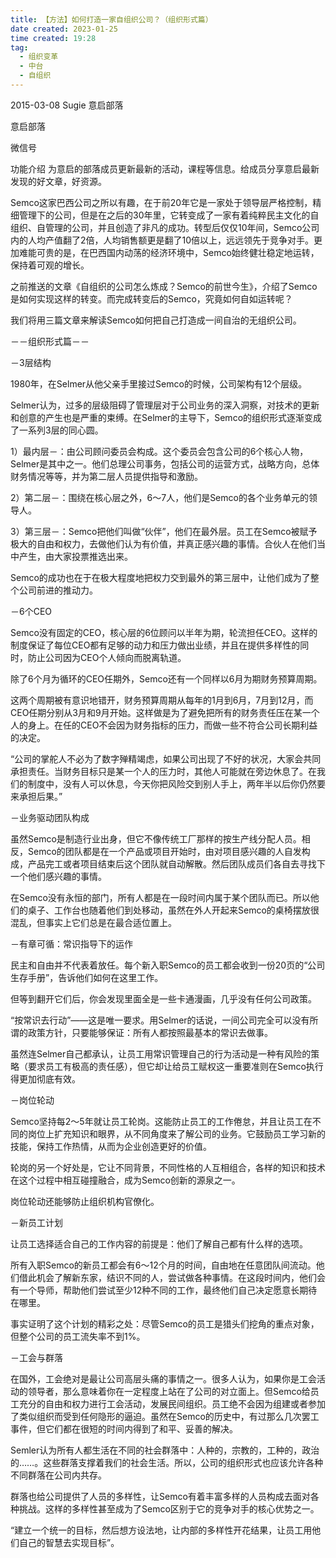 ```yaml
---
title: 【方法】如何打造一家自组织公司？（组织形式篇） 
date created: 2023-01-25
time created: 19:28
tag: 
  - 组织变革 
  - 中台
  - 自组织
---
```


2015-03-08 Sugie 意启部落

意启部落

微信号

功能介绍 为意启的部落成员更新最新的活动，课程等信息。给成员分享意启最新发现的好文章，好资源。

Semco这家巴西公司之所以有趣，在于前20年它是一家处于领导层严格控制，精细管理下的公司，但是在之后的30年里，它转变成了一家有着纯粹民主文化的自组织、自管理的公司，并且创造了非凡的成功。转型后仅仅10年间，Semco公司内的人均产值翻了2倍，人均销售额更是翻了10倍以上，远远领先于竞争对手。更加难能可贵的是，在巴西国内动荡的经济环境中，Semco始终健壮稳定地运转，保持着可观的增长。

之前推送的文章《自组织的公司怎么炼成？Semco的前世今生》，介绍了Semco是如何实现这样的转变。而完成转变后的Semco，究竟如何自如运转呢？

我们将用三篇文章来解读Semco如何把自己打造成一间自治的无组织公司。

－－组织形式篇－－

－3层结构

1980年，在Selmer从他父亲手里接过Semco的时候，公司架构有12个层级。

Selmer认为，过多的层级阻碍了管理层对于公司业务的深入洞察，对技术的更新和创意的产生也是严重的束缚。在Selmer的主导下，Semco的组织形式逐渐变成了一系列3层的同心圆。

1）最内层－：由公司顾问委员会构成。这个委员会包含公司的6个核心人物，Selmer是其中之一。他们总理公司事务，包括公司的运营方式，战略方向，总体财务情况等等，并为第二层人员提供指导和激励。

2）第二层－：围绕在核心层之外，6～7人，他们是Semco的各个业务单元的领导人。

3）第三层－：Semco把他们叫做“伙伴”，他们在最外层。员工在Semco被赋予极大的自由和权力，去做他们认为有价值，并真正感兴趣的事情。合伙人在他们当中产生，由大家投票推选出来。

Semco的成功也在于在极大程度地把权力交到最外的第三层中，让他们成为了整个公司前进的推动力。

－6个CEO

Semco没有固定的CEO，核心层的6位顾问以半年为期，轮流担任CEO。这样的制度保证了每位CEO都有足够的动力和压力做出业绩，并且在提供多样性的同时，防止公司因为CEO个人倾向而脱离轨道。

除了6个月为循环的CEO任期外，Semco还有一个同样以6月为期财务预算周期。

这两个周期被有意识地错开，财务预算周期从每年的1月到6月，7月到12月，而CEO任期分别从3月和9月开始。这样做是为了避免把所有的财务责任压在某一个人的身上。在任的CEO不会因为财务指标的压力，而做一些不符合公司长期利益的决定。

“公司的掌舵人不必为了数字殚精竭虑，如果公司出现了不好的状况，大家会共同承担责任。当财务目标只是某一个人的压力时，其他人可能就在旁边休息了。在我们的制度中，没有人可以休息，今天你把风险交到别人手上，两年半以后你仍然要来承担后果。”

－业务驱动团队构成

虽然Semco是制造行业出身，但它不像传统工厂那样的按生产线分配人员。相反，Semco的团队都是在一个产品或项目开始时，由对项目感兴趣的人自发构成，产品完工或者项目结束后这个团队就自动解散。然后团队成员们各自去寻找下一个他们感兴趣的事情。

在Semco没有永恒的部门，所有人都是在一段时间内属于某个团队而已。所以他们的桌子、工作台也随着他们到处移动，虽然在外人开起来Semco的桌椅摆放很混乱，但事实上它们总是在最合适位置上。

－有章可循：常识指导下的运作

民主和自由并不代表着放任。每个新入职Semco的员工都会收到一份20页的“公司生存手册”，告诉他们如何在这里工作。

但等到翻开它们后，你会发现里面全是一些卡通漫画，几乎没有任何公司政策。

“按常识去行动”——这是唯一要求。用Selmer的话说，一间公司完全可以没有所谓的政策方针，只要能够保证：所有人都按照最基本的常识去做事。

虽然连Selmer自己都承认，让员工用常识管理自己的行为活动是一种有风险的策略（要求员工有极高的责任感），但它却让给员工赋权这一重要准则在Semco执行得更加彻底有效。

－岗位轮动

Semco坚持每2～5年就让员工轮岗。这能防止员工的工作倦怠，并且让员工在不同的岗位上扩充知识和眼界，从不同角度来了解公司的业务。它鼓励员工学习新的技能，保持工作热情，从而为企业创造更好的价值。

轮岗的另一个好处是，它让不同背景，不同性格的人互相组合，各样的知识和技术在这个过程中相互碰撞融合，成为Semco创新的源泉之一。

岗位轮动还能够防止组织机构官僚化。

－新员工计划

让员工选择适合自己的工作内容的前提是：他们了解自己都有什么样的选项。

所有入职Semco的新员工都会有6～12个月的时间，自由地在任意团队间流动。他们借此机会了解新东家，结识不同的人，尝试做各种事情。在这段时间内，他们会有一个导师，帮助他们尝试至少12种不同的工作，最终他们自己决定愿意长期待在哪里。

事实证明了这个计划的精彩之处：尽管Semco的员工是猎头们挖角的重点对象，但整个公司的员工流失率不到1%。

－工会与群落

在国外，工会绝对是最让公司高层头痛的事情之一。很多人认为，如果你是工会活动的领导者，那么意味着你在一定程度上站在了公司的对立面上。但Semco给员工充分的自由和权力进行工会活动，发展民间组织。员工绝不会因为组建或者参加了类似组织而受到任何隐形的逼迫。虽然在Semco的历史中，有过那么几次罢工事件，但它们都在很短的时间内得到了和平、妥善的解决。

Semler认为所有人都生活在不同的社会群落中：人种的，宗教的，工种的，政治的……。这些群落支撑着我们的社会生活。所以，公司的组织形式也应该允许各种不同群落在公司内共存。

群落也给公司提供了人员的多样性，让Semco有着丰富多样的人员构成去面对各种挑战。这样的多样性甚至成为了Semco区别于它的竞争对手的核心优势之一。

“建立一个统一的目标，然后想方设法地，让内部的多样性开花结果，让员工用他们自己的智慧去实现目标”。

